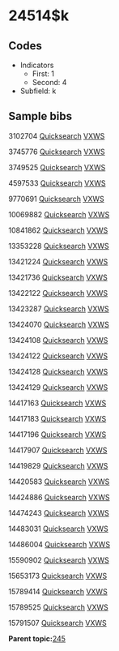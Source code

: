 # 24514$k

## Codes

-   Indicators
    -   First: 1
    -   Second: 4
-   Subfield: k

## Sample bibs

3102704 [Quicksearch](https://search.library.yale.edu/catalog/3102704) [VXWS](http://prodorbis.library.yale.edu:7014/vxws/GetHoldingsService?bibId=3102704)

3745776 [Quicksearch](https://search.library.yale.edu/catalog/3745776) [VXWS](http://prodorbis.library.yale.edu:7014/vxws/GetHoldingsService?bibId=3745776)

3749525 [Quicksearch](https://search.library.yale.edu/catalog/3749525) [VXWS](http://prodorbis.library.yale.edu:7014/vxws/GetHoldingsService?bibId=3749525)

4597533 [Quicksearch](https://search.library.yale.edu/catalog/4597533) [VXWS](http://prodorbis.library.yale.edu:7014/vxws/GetHoldingsService?bibId=4597533)

9770691 [Quicksearch](https://search.library.yale.edu/catalog/9770691) [VXWS](http://prodorbis.library.yale.edu:7014/vxws/GetHoldingsService?bibId=9770691)

10069882 [Quicksearch](https://search.library.yale.edu/catalog/10069882) [VXWS](http://prodorbis.library.yale.edu:7014/vxws/GetHoldingsService?bibId=10069882)

10841862 [Quicksearch](https://search.library.yale.edu/catalog/10841862) [VXWS](http://prodorbis.library.yale.edu:7014/vxws/GetHoldingsService?bibId=10841862)

13353228 [Quicksearch](https://search.library.yale.edu/catalog/13353228) [VXWS](http://prodorbis.library.yale.edu:7014/vxws/GetHoldingsService?bibId=13353228)

13421224 [Quicksearch](https://search.library.yale.edu/catalog/13421224) [VXWS](http://prodorbis.library.yale.edu:7014/vxws/GetHoldingsService?bibId=13421224)

13421736 [Quicksearch](https://search.library.yale.edu/catalog/13421736) [VXWS](http://prodorbis.library.yale.edu:7014/vxws/GetHoldingsService?bibId=13421736)

13422122 [Quicksearch](https://search.library.yale.edu/catalog/13422122) [VXWS](http://prodorbis.library.yale.edu:7014/vxws/GetHoldingsService?bibId=13422122)

13423287 [Quicksearch](https://search.library.yale.edu/catalog/13423287) [VXWS](http://prodorbis.library.yale.edu:7014/vxws/GetHoldingsService?bibId=13423287)

13424070 [Quicksearch](https://search.library.yale.edu/catalog/13424070) [VXWS](http://prodorbis.library.yale.edu:7014/vxws/GetHoldingsService?bibId=13424070)

13424108 [Quicksearch](https://search.library.yale.edu/catalog/13424108) [VXWS](http://prodorbis.library.yale.edu:7014/vxws/GetHoldingsService?bibId=13424108)

13424122 [Quicksearch](https://search.library.yale.edu/catalog/13424122) [VXWS](http://prodorbis.library.yale.edu:7014/vxws/GetHoldingsService?bibId=13424122)

13424128 [Quicksearch](https://search.library.yale.edu/catalog/13424128) [VXWS](http://prodorbis.library.yale.edu:7014/vxws/GetHoldingsService?bibId=13424128)

13424129 [Quicksearch](https://search.library.yale.edu/catalog/13424129) [VXWS](http://prodorbis.library.yale.edu:7014/vxws/GetHoldingsService?bibId=13424129)

14417163 [Quicksearch](https://search.library.yale.edu/catalog/14417163) [VXWS](http://prodorbis.library.yale.edu:7014/vxws/GetHoldingsService?bibId=14417163)

14417183 [Quicksearch](https://search.library.yale.edu/catalog/14417183) [VXWS](http://prodorbis.library.yale.edu:7014/vxws/GetHoldingsService?bibId=14417183)

14417196 [Quicksearch](https://search.library.yale.edu/catalog/14417196) [VXWS](http://prodorbis.library.yale.edu:7014/vxws/GetHoldingsService?bibId=14417196)

14417907 [Quicksearch](https://search.library.yale.edu/catalog/14417907) [VXWS](http://prodorbis.library.yale.edu:7014/vxws/GetHoldingsService?bibId=14417907)

14419829 [Quicksearch](https://search.library.yale.edu/catalog/14419829) [VXWS](http://prodorbis.library.yale.edu:7014/vxws/GetHoldingsService?bibId=14419829)

14420583 [Quicksearch](https://search.library.yale.edu/catalog/14420583) [VXWS](http://prodorbis.library.yale.edu:7014/vxws/GetHoldingsService?bibId=14420583)

14424886 [Quicksearch](https://search.library.yale.edu/catalog/14424886) [VXWS](http://prodorbis.library.yale.edu:7014/vxws/GetHoldingsService?bibId=14424886)

14474243 [Quicksearch](https://search.library.yale.edu/catalog/14474243) [VXWS](http://prodorbis.library.yale.edu:7014/vxws/GetHoldingsService?bibId=14474243)

14483031 [Quicksearch](https://search.library.yale.edu/catalog/14483031) [VXWS](http://prodorbis.library.yale.edu:7014/vxws/GetHoldingsService?bibId=14483031)

14486004 [Quicksearch](https://search.library.yale.edu/catalog/14486004) [VXWS](http://prodorbis.library.yale.edu:7014/vxws/GetHoldingsService?bibId=14486004)

15590902 [Quicksearch](https://search.library.yale.edu/catalog/15590902) [VXWS](http://prodorbis.library.yale.edu:7014/vxws/GetHoldingsService?bibId=15590902)

15653173 [Quicksearch](https://search.library.yale.edu/catalog/15653173) [VXWS](http://prodorbis.library.yale.edu:7014/vxws/GetHoldingsService?bibId=15653173)

15789414 [Quicksearch](https://search.library.yale.edu/catalog/15789414) [VXWS](http://prodorbis.library.yale.edu:7014/vxws/GetHoldingsService?bibId=15789414)

15789525 [Quicksearch](https://search.library.yale.edu/catalog/15789525) [VXWS](http://prodorbis.library.yale.edu:7014/vxws/GetHoldingsService?bibId=15789525)

15791507 [Quicksearch](https://search.library.yale.edu/catalog/15791507) [VXWS](http://prodorbis.library.yale.edu:7014/vxws/GetHoldingsService?bibId=15791507)

**Parent topic:**[245](../../tags/245/245.md)

